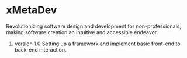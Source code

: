 # xMetaDev
Revolutionizing software design and development for non-professionals, making software creation an intuitive and accessible endeavor.

1. version 1.0
Setting up a framework and implement basic front-end to back-end interaction.
